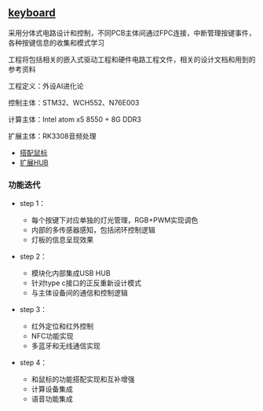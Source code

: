 ﻿## [keyboard](https://github.com/lite-life/elite) 

采用分体式电路设计和控制，不同PCB主体间通过FPC连接，中断管理按键事件，各种按键信息的收集和模式学习

工程将包括相关的嵌入式驱动工程和硬件电路工程文件，相关的设计文档和用到的参考资料

工程定义：外设AI进化论

控制主体：STM32、WCH552、N76E003

计算主体：Intel atom x5 8550 + 8G DDR3

扩展主体：RK3308音频处理

- [搭配鼠标](../mouse) 
- [扩展HUB](../hub) 


### 功能迭代

- step 1：
	* 每个按键下对应单独的灯光管理，RGB+PWM实现调色
	* 内部的多传感器感知，包括闭环控制逻辑
	* 灯板的信息呈现效果
	
- step 2：
	* 模块化内部集成USB HUB
	* 针对type c接口的正反重新设计模式
	* 与主体设备间的通信和控制逻辑
	
- step 3：
	* 红外定位和红外控制
	* NFC功能实现
	* 多蓝牙和无线通信实现

- step 4：
	* 和鼠标的功能搭配实现和互补增强
	* 计算设备集成
	* 语音功能集成